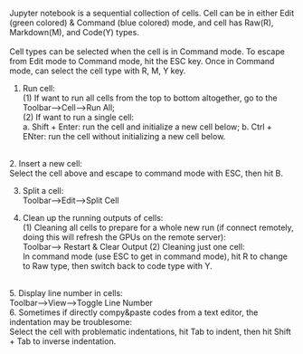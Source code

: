Jupyter notebook is a sequential collection of cells. Cell can be in either Edit (green colored) & Command (blue colored) mode, and
cell has Raw(R), Markdown(M), and Code(Y) types. <br>
<br>
Cell types can be selected when the cell is in Command mode. To escape from Edit mode to Command mode, hit the ESC key. Once in Command mode, can select the cell type with R, M, Y key.<br>
1. Run cell:<br>
(1) If want to run all cells from the top to bottom altogether, go to the Toolbar-->Cell-->Run All;<br>
(2) If want to run a single cell:<br>
  a. Shift + Enter: run the cell and initialize a new cell below;
  b. Ctrl + ENter: run the cell without initializing a new cell below.
<br>
2. Insert a new cell:<br>
Select the cell above and escape to command mode with ESC, then hit B.<br>

3. Split a cell:<br>
Toolbar-->Edit-->Split Cell<br>

4. Clean up the running outputs of cells:<br>
(1) Cleaning all cells to prepare for a whole new run (if connect remotely, doing this will refresh the GPUs on the remote server):<br>
  Toolbar--> Restart & Clear Output
(2) Cleaning just one cell:<br>
  In command mode (use ESC to get in command mode), hit R to change to Raw type, then switch back to code type with Y.
<br>
5. Display line number in cells:<br>
Toolbar-->View-->Toggle Line Number
<br>
6. Sometimes if directly compy&paste codes from a text editor, the indentation may be troublesome:<br>
Select the cell with problematic indentations, hit Tab to indent, then hit Shift + Tab to inverse indentation.
<br>
